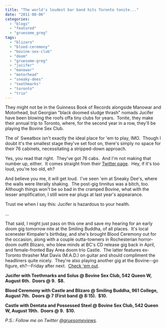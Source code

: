 ```yaml
---
title: "The world's loudest bar band hits Toronto tonite..."
date: "2011-08-06"
categories: 
  - "blogs"
  - "featured"
  - "gruesome_greg"
tags: 
  - "blizaro"
  - "blood-ceremony"
  - "bovine-sex-club"
  - "doom"
  - "gruesome-greg"
  - "jucifer"
  - "manowar"
  - "motorhead"
  - "sneaky-dees"
  - "teethmarks"
  - "toronto"
  - "trio"
---
```


They might not be in the Guinness Book of Records alongside Manowar and Motorhead, but Georgian "black doomed sludge thrash" nomads Jucifer have been blowing the roofs offa tiny clubs for years.  Tonite, they make their annual trip to Toronto, where, for the second year in a row, they'll be playing the Bovine Sex Club.

The ol' Sweatbox isn't exactly the ideal place for 'em to play, IMO.  Though I doubt it's the smallest stage they've set foot on, there's simply no space for their 76 cabinets, necessitating a stripped-down approach.

Yes, you read that right.  They've got 76 cabs.  And I'm not making that number up, either.  It comes straight from their [Twitter page](http://twitter.com/#!/_JUCIFER_).  Hey, if it's too loud, you're too old, eh?

And believe you me, it will get loud.  I've seen 'em at Sneaky Dee's, where the walls were literally shaking.  The post-gig tinnitus was a bitch, too.  Although things won't be so bad in the cramped Bovine, what with the lesser amplification, I still wore ear plugs at last year's appearance.

Trust me when I say this: Jucifer is hazardous to your health.

...

That said, I might just pass on this one and save my hearing for an early doom gig tomorrow nite at the Smiling Buddha, of all places.  It's local scenester Kimpaler's birthday, and she's brought Blood Ceremony out for the occasion, along with a couple outta-towners in Rochesterian horror-doom outfit Blizaro, who blew minds at BC's CD release gig back in April, and female-fronted Bay Area doom trio Castle.  The latter features ex-Toronto thrasher Mat Davis (M.A.D.) on guitar and should compliment the headliners quite nicely.  They're also playing another gig at the Bovine--go figure, eh?--Friday after next.  [Check 'em out](http://www.heavycastle.com/).

**Jucifer with Teethmarks and Solus @ Bovine Sex Club, 542 Queen W, August 6th.  Doors @ 9.  $8.**

**Blood Ceremony with Castle and Blizaro @ Smiling Buddha, 961 College, August 7th.  Doors @ 7 (First band @ 8:15).  $10.**

**Castle with Dentata and Possessed Steel @ Bovine Sex Club, 542 Queen W, August 19th.  Doors @ 9.  $10.**

_P.S.: Follow me on Twitter [@gruesomeviews](http://twitter.com/gruesomeviews)._
